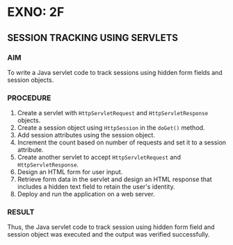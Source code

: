 # EXNO: 2F  
## SESSION TRACKING USING SERVLETS

### AIM
To write a Java servlet code to track sessions using hidden form fields and session objects.

### PROCEDURE
1. Create a servlet with `HttpServletRequest` and `HttpServletResponse` objects.
2. Create a session object using `HttpSession` in the `doGet()` method.
3. Add session attributes using the session object.
4. Increment the count based on number of requests and set it to a session attribute.
5. Create another servlet to accept `HttpServletRequest` and `HttpServletResponse`.
6. Design an HTML form for user input.
7. Retrieve form data in the servlet and design an HTML response that includes a hidden text field to retain the user's identity.
8. Deploy and run the application on a web server.

### RESULT
Thus, the Java servlet code to track session using hidden form field and session object was executed and the output was verified successfully.
